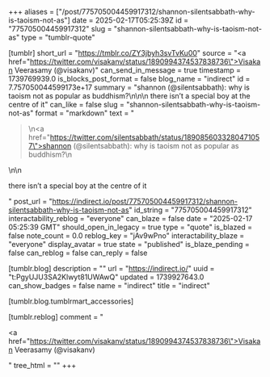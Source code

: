 +++
aliases = ["/post/775705004459917312/shannon-silentsabbath-why-is-taoism-not-as"]
date = 2025-02-17T05:25:39Z
id = "775705004459917312"
slug = "shannon-silentsabbath-why-is-taoism-not-as"
type = "tumblr-quote"

[tumblr]
short_url = "https://tmblr.co/ZY3jbyh3svTvKu00"
source = "<a href=\"https://twitter.com/visakanv/status/1890994374537838736\">Visakan Veerasamy (@visakanv)</a>"
can_send_in_message = true
timestamp = 1739769939.0
is_blocks_post_format = false
blog_name = "indirect"
id = 7.757050044599173e+17
summary = "shannon (@silentsabbath): why is taoism not as popular as buddhism?\n\n\n there isn’t a special boy at the centre of it"
can_like = false
slug = "shannon-silentsabbath-why-is-taoism-not-as"
format = "markdown"
text = "<blockquote><p>\n<a href=\"https://twitter.com/silentsabbath/status/1890856033280471057\">shannon (@silentsabbath)</a>: why is taoism not as popular as buddhism?\n</p></blockquote>\n\n<p>there isn’t a special boy at the centre of it</p>"
post_url = "https://indirect.io/post/775705004459917312/shannon-silentsabbath-why-is-taoism-not-as"
id_string = "775705004459917312"
interactability_reblog = "everyone"
can_blaze = false
date = "2025-02-17 05:25:39 GMT"
should_open_in_legacy = true
type = "quote"
is_blazed = false
note_count = 0.0
reblog_key = "jAv9wPno"
interactability_blaze = "everyone"
display_avatar = true
state = "published"
is_blaze_pending = false
can_reblog = false
can_reply = false

[tumblr.blog]
description = ""
url = "https://indirect.io/"
uuid = "t:PgyUJU3SA2Klwyt81UWAwQ"
updated = 1739927643.0
can_show_badges = false
name = "indirect"
title = "indirect"

[tumblr.blog.tumblrmart_accessories]

[tumblr.reblog]
comment = "<p><a href=\"https://twitter.com/visakanv/status/1890994374537838736\">Visakan Veerasamy (@visakanv)</a></p>"
tree_html = ""
+++
